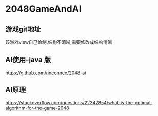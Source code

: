 # 2048GameAndAI
## 游戏git地址
该游戏view自己绘制,结构不清晰,需要修改成结构清晰
## AI使用-java 版
https://github.com/nneonneo/2048-ai
## AI原理
https://stackoverflow.com/questions/22342854/what-is-the-optimal-algorithm-for-the-game-2048

